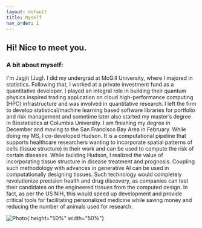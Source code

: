 ```yaml
---
layout: default
title: Myself
nav_order: 1
---
```


## Hi! Nice to meet you.

### A bit about myself:
<p align="justify ">

I'm Jagjit (Jug). I did my undergrad at McGill University, where I majored in statistics. Following that, I worked at a private investment fund as a quantitative developer. I played an integral role in building their quantum physics inspired trading application on cloud high-performance computing (HPC) infrastructure and was involved in quantitative research. I left the firm to develop statistical/machine learning based software libraries for portfolio and risk management and sometime later also started my master’s degree in Biostatistics at Columbia University. I am finishing my degree in December and moving to the San Francisco Bay Area in February. While doing my MS, I co-developed Hudson. It is a computational pipeline that supports healthcare researchers wanting to incorporate spatial patterns of cells (tissue structure) in their work and can be used to compute the risk of certain diseases. While building Hudson, I realized the value of incorporating tissue structure in disease treatment and prognosis. Coupling such methodology with advances in generative AI can be used in computationally designing tissues. Such technology would completely revolutionize precision health and drug discovery, as companies can test their candidates on the engineered tissues from the computed design. In fact, as per the US NIH, this would speed up development and provide critical tools for facilitating personalized medicine while saving money and reducing the number of animals used for research.

</p>


![Photo](photo.jpg){:height="50%" width="50%"} 
